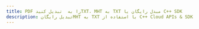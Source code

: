 ---title: PDF را به  تبدیل کنیدTXT، MHT به TXT مبدل رایگان یا C++ SDKdescription: تبدیل رایگانMHT به TXT با استفاده از C++ Cloud APIs & SDK همچنین اسناد PDF را در Cloud ایجاد، ویرایش و رندر کنید.---